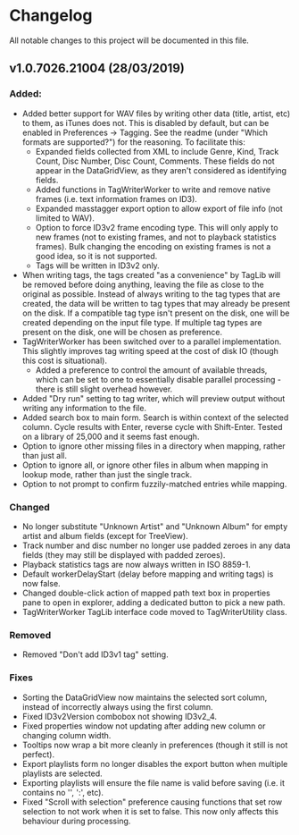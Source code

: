 ﻿
# Changelog
All notable changes to this project will be documented in this file.

## v1.0.7026.21004 (28/03/2019)

### Added:
* Added better support for WAV files by writing other data (title, artist, etc) to them, as iTunes does not. This is disabled by default, but can be enabled in Preferences -> Tagging. See the readme (under "Which formats are supported?") for the reasoning. To facilitate this:
	* Expanded fields collected from XML to include Genre, Kind, Track Count, Disc Number, Disc Count, Comments. These fields do not appear in the DataGridView, as they aren't considered as identifying fields.
	* Added functions in TagWriterWorker to write and remove native frames (i.e. text information frames on ID3).
    * Expanded masstagger export option to allow export of file info (not limited to WAV).
	* Option to force ID3v2 frame encoding type. This will only apply to new frames (not to existing frames, and not to playback statistics frames). Bulk changing the encoding on existing frames is not a good idea, so it is not supported.
	* Tags will be written in ID3v2 only.
* When writing tags, the tags created "as a convenience" by TagLib will be removed before doing anything, leaving the file as close to the original as possible. Instead of always writing to the tag types that are created, the data will be written to tag types that may already be present on the disk. If a compatible tag type isn't present on the disk, one will be created depending on the input file type. If multiple tag types are present on the disk, one will be chosen as preference.
* TagWriterWorker has been switched over to a parallel implementation. This slightly improves tag writing speed at the cost of disk IO (though this cost is situational).
	* Added a preference to control the amount of available threads, which can be set to one to essentially disable parallel processing - there is still slight overhead however.
* Added "Dry run" setting to tag writer, which will preview output without writing any information to the file.
* Added search box to main form. Search is within context of the selected column. Cycle results with Enter, reverse cycle with Shift-Enter. Tested on a library of 25,000 and it seems fast enough.
* Option to ignore other missing files in a directory when mapping, rather than just all.
* Option to ignore all, or ignore other files in album when mapping in lookup mode, rather than just the single track.
* Option to not prompt to confirm fuzzily-matched entries while mapping.

### Changed

* No longer substitute "Unknown Artist" and "Unknown Album" for empty artist and album fields (except for TreeView).
* Track number and disc number no longer use padded zeroes in any data fields (they may still be displayed with padded zeroes).
* Playback statistics tags are now always written in ISO 8859-1.
* Default workerDelayStart (delay before mapping and writing tags) is now false.
* Changed double-click action of mapped path text box in properties pane to open in explorer, adding a dedicated button to pick a new path.
* TagWriterWorker TagLib interface code moved to TagWriterUtility class.

### Removed

* Removed "Don't add ID3v1 tag" setting.

### Fixes
* Sorting the DataGridView now maintains the selected sort column, instead of incorrectly always using the first column.
* Fixed ID3v2Version combobox not showing ID3v2_4.
* Fixed properties window not updating after adding new column or changing column width.
* Tooltips now wrap a bit more cleanly in preferences (though it still is not perfect).
* Export playlists form no longer disables the export button when multiple playlists are selected.
* Exporting playlists will ensure the file name is valid before saving (i.e. it contains no '\', ':', etc).
* Fixed "Scroll with selection" preference causing functions that set row selection to not work when it is set to false. This now only affects this behaviour during processing.
